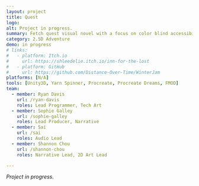 ```yaml
---
layout: project
title: Quest
logo:
alt: Project in progress.
summary: Fetch quest visual novel with a focus on color blind accessibility (WIP)
category: 2.5D Adventure
demo: in progress
# links:
#   - platform: Itch.io
#     url: https://shleedelie.itch.io/inn-for-the-lost
#   - platform: GitHub
#     url: https://github.com/Distance-Over-Time/WinterJam
platforms: [N/A]
tools: [Unity3D, Yarn Spinner, Procreate, Procreate Dreams, FMOD]
team:
  - member: Ryan Davis
    url: /ryan-davis
    roles: Lead Programmer, Tech Art
  - member: Sophie Galley
    url: /sophie-galley
    roles: Lead Producer, Narrative
  - member: Sai
    url: /sai
    roles: Audio Lead
  - member: Shannon Chou
    url: /shannon-chou
    roles: Narrative Lead, 2D Art Lead

---
```


*Project in progress.*